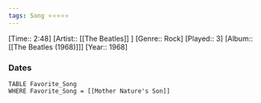 ```yaml
---
tags: Song ⭐⭐⭐⭐⭐ 
---
```

[Time:: 2:48]
[Artist:: [[The Beatles]] ]
[Genre:: Rock]
[Played:: 3]
[Album:: [[The Beatles (1968)]]]
[Year:: 1968]
### Dates
````dataview
TABLE Favorite_Song
WHERE Favorite_Song = [[Mother Nature's Son]]
````